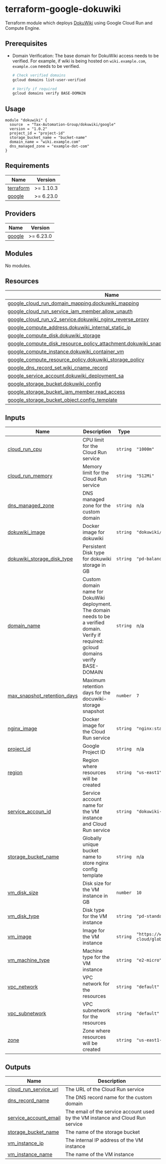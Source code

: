 # terraform-google-dokuwiki
Terraform module which deploys [DokuWiki](https://www.dokuwiki.org/dokuwiki) using Google Cloud Run and Compute Engine.

## Prerequisites

- Domain Verification: The base domain for DokuWiki access needs to be verified. For example, if wiki is being hosted on `wiki.example.com`, `example.com` needs to be verified.

    ```bash
    # Check verified domains
    gcloud domains list-user-verified

    # Verify if required
    gcloud domains verify BASE-DOMAIN

    ```


## Usage
```hcl
module "dokuwiki" {
  source  = "Tax-Automation-Group/dokuwiki/google"
  version = "1.0.2"
  project_id = "project-id"
  storage_bucket_name = "bucket-name"
  domain_name = "wiki.example.com"
  dns_managed_zone = "example-dot-com"
}
```

<!-- BEGIN_TF_DOCS -->
## Requirements

| Name | Version |
|------|---------|
| <a name="requirement_terraform"></a> [terraform](#requirement\_terraform) | >= 1.10.3 |
| <a name="requirement_google"></a> [google](#requirement\_google) | >= 6.23.0 |

## Providers

| Name | Version |
|------|---------|
| <a name="provider_google"></a> [google](#provider\_google) | >= 6.23.0 |

## Modules

No modules.

## Resources

| Name | Type |
|------|------|
| [google_cloud_run_domain_mapping.dockuwiki_mapping](https://registry.terraform.io/providers/hashicorp/google/latest/docs/resources/cloud_run_domain_mapping) | resource |
| [google_cloud_run_service_iam_member.allow_unauth](https://registry.terraform.io/providers/hashicorp/google/latest/docs/resources/cloud_run_service_iam_member) | resource |
| [google_cloud_run_v2_service.dokuwiki_nginx_reverse_proxy](https://registry.terraform.io/providers/hashicorp/google/latest/docs/resources/cloud_run_v2_service) | resource |
| [google_compute_address.dokuwiki_internal_static_ip](https://registry.terraform.io/providers/hashicorp/google/latest/docs/resources/compute_address) | resource |
| [google_compute_disk.dokuwiki_storage](https://registry.terraform.io/providers/hashicorp/google/latest/docs/resources/compute_disk) | resource |
| [google_compute_disk_resource_policy_attachment.dokuwiki_snapshot_policy_attachment](https://registry.terraform.io/providers/hashicorp/google/latest/docs/resources/compute_disk_resource_policy_attachment) | resource |
| [google_compute_instance.dokuwiki_container_vm](https://registry.terraform.io/providers/hashicorp/google/latest/docs/resources/compute_instance) | resource |
| [google_compute_resource_policy.dokuwiki_storage_policy](https://registry.terraform.io/providers/hashicorp/google/latest/docs/resources/compute_resource_policy) | resource |
| [google_dns_record_set.wiki_cname_record](https://registry.terraform.io/providers/hashicorp/google/latest/docs/resources/dns_record_set) | resource |
| [google_service_account.dokuwiki_deployment_sa](https://registry.terraform.io/providers/hashicorp/google/latest/docs/resources/service_account) | resource |
| [google_storage_bucket.dokuwiki_config](https://registry.terraform.io/providers/hashicorp/google/latest/docs/resources/storage_bucket) | resource |
| [google_storage_bucket_iam_member.read_access](https://registry.terraform.io/providers/hashicorp/google/latest/docs/resources/storage_bucket_iam_member) | resource |
| [google_storage_bucket_object.config_template](https://registry.terraform.io/providers/hashicorp/google/latest/docs/resources/storage_bucket_object) | resource |

## Inputs

| Name | Description | Type | Default | Required |
|------|-------------|------|---------|:--------:|
| <a name="input_cloud_run_cpu"></a> [cloud\_run\_cpu](#input\_cloud\_run\_cpu) | CPU limit for the Cloud Run service | `string` | `"1000m"` | no |
| <a name="input_cloud_run_memory"></a> [cloud\_run\_memory](#input\_cloud\_run\_memory) | Memory limit for the Cloud Run service | `string` | `"512Mi"` | no |
| <a name="input_dns_managed_zone"></a> [dns\_managed\_zone](#input\_dns\_managed\_zone) | DNS managed zone for the custom domain | `string` | n/a | yes |
| <a name="input_dokuwiki_image"></a> [dokuwiki\_image](#input\_dokuwiki\_image) | Docker image for dokuwiki | `string` | `"dokuwiki/dokuwiki:stable"` | no |
| <a name="input_dokuwiki_storage_disk_type"></a> [dokuwiki\_storage\_disk\_type](#input\_dokuwiki\_storage\_disk\_type) | Persistent Disk type for dokuwiki storage in GB | `string` | `"pd-balanced"` | no |
| <a name="input_domain_name"></a> [domain\_name](#input\_domain\_name) | Custom domain name for DokuWiki deployment. The domain needs to be a verified domain. Verify if required: gcloud domains verify BASE-DOMAIN | `string` | n/a | yes |
| <a name="input_max_snapshot_retention_days"></a> [max\_snapshot\_retention\_days](#input\_max\_snapshot\_retention\_days) | Maximum retention days for the docuwiki-storage snapshot | `number` | `7` | no |
| <a name="input_nginx_image"></a> [nginx\_image](#input\_nginx\_image) | Docker image for the Cloud Run service | `string` | `"nginx:stable"` | no |
| <a name="input_project_id"></a> [project\_id](#input\_project\_id) | Google Project ID | `string` | n/a | yes |
| <a name="input_region"></a> [region](#input\_region) | Region where resources will be created | `string` | `"us-east1"` | no |
| <a name="input_service_accoun_id"></a> [service\_accoun\_id](#input\_service\_accoun\_id) | Service account name for the VM instance and Cloud Run service | `string` | `"dokuwiki-deployment-sa"` | no |
| <a name="input_storage_bucket_name"></a> [storage\_bucket\_name](#input\_storage\_bucket\_name) | Globally unique bucket name to store nginx config template | `string` | n/a | yes |
| <a name="input_vm_disk_size"></a> [vm\_disk\_size](#input\_vm\_disk\_size) | Disk size for the VM instance in GB | `number` | `10` | no |
| <a name="input_vm_disk_type"></a> [vm\_disk\_type](#input\_vm\_disk\_type) | Disk type for the VM instance | `string` | `"pd-standard"` | no |
| <a name="input_vm_image"></a> [vm\_image](#input\_vm\_image) | Image for the VM instance | `string` | `"https://www.googleapis.com/compute/beta/projects/cos-cloud/global/images/cos-stable-113-18244-1-61"` | no |
| <a name="input_vm_machine_type"></a> [vm\_machine\_type](#input\_vm\_machine\_type) | Machine type for the VM instance | `string` | `"e2-micro"` | no |
| <a name="input_vpc_network"></a> [vpc\_network](#input\_vpc\_network) | VPC network for the resources | `string` | `"default"` | no |
| <a name="input_vpc_subnetwork"></a> [vpc\_subnetwork](#input\_vpc\_subnetwork) | VPC subnetwork for the resources | `string` | `"default"` | no |
| <a name="input_zone"></a> [zone](#input\_zone) | Zone where resources will be created | `string` | `"us-east1-c"` | no |

## Outputs

| Name | Description |
|------|-------------|
| <a name="output_cloud_run_service_url"></a> [cloud\_run\_service\_url](#output\_cloud\_run\_service\_url) | The URL of the Cloud Run service |
| <a name="output_dns_record_name"></a> [dns\_record\_name](#output\_dns\_record\_name) | The DNS record name for the custom domain |
| <a name="output_service_account_email"></a> [service\_account\_email](#output\_service\_account\_email) | The email of the service account used by the VM instance and Cloud Run service |
| <a name="output_storage_bucket_name"></a> [storage\_bucket\_name](#output\_storage\_bucket\_name) | The name of the storage bucket |
| <a name="output_vm_instance_ip"></a> [vm\_instance\_ip](#output\_vm\_instance\_ip) | The internal IP address of the VM instance |
| <a name="output_vm_instance_name"></a> [vm\_instance\_name](#output\_vm\_instance\_name) | The name of the VM instance |
<!-- END_TF_DOCS -->